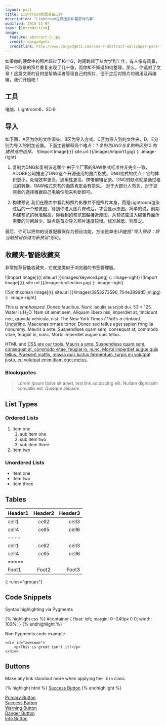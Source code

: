 ```yaml
---
layout: post
title: Lightroom修图准备工作
description: "Lightroom在修图前你需要做的事"
modified: 2015-11-07
tags: [Introduction]
image:
  feature: abstract-3.jpg
  credit: dargadgetz
  creditlink: http://www.dargadgetz.com/ios-7-abstract-wallpaper-pack-for-iphone-5-and-ipod-touch-retina/
---
```


如果你的硬盘中的照片超过了16个G，时间跨越了从大学到工作，有人像有风景，同一个取景的照片重复出现了几十张，而你却不知道如何整理，那么，你选对了文章！这篇文章的目的是帮助读者管理自己的照片，便于之后对照片的调用及再编辑，我们开始吧！

## 工具
电脑、Lightroom6、SD卡


## 导入
如下图，A区为你的文件源头、B区为导入方式、C区为导入到的文件夹，D、E分别为导入的附加设置。下面主要解释两个难点：*1.复制为DNG与复制的区别 2.构建预览的选择。*
![Import Image]({{ site.url }}/images/import1.jpg)
{: .image-right}

1. 复制为DNG和复制该选哪个
由于个厂家的RAW格式标准并非完全一致，ADOBE公司推出了DNG这个开源通用的图片格式。DNG格式的优点：它的体积更小，处理效率更高，通用性更高、携带编辑记录。DNG的缺点就是通过格式的转换，RAW格式原有的画质肯定会有损失。
对于大部分人而言，对于这两者的选择根据自己电脑性能来判断即可。

2. 构建预览
我们在图库中看到的照片影像并不是照片本身，而是Lightroom渲染过后的一个预览图，待到你进入图片修改后，才会显示原图。简单的说，前期构建预览的标准越高，你看到的预览图越接近原图，从预览库进入编辑界面所需要的时间越少，缺点是首次导入照片速度较慢。标准越低，则反之。

最后，你可以把你的设置配置保存为预设功能，方法是单击LR底部"*导入预设：将当前预设存储为新预设*"即可。

## 收藏夹-智能收藏夹
非常推荐智能收藏夹，它就是类似于浏览器的书签管理器。


![Import Image]({{ site.url }}/images/keyword.png)
{: .image-right}
![Import Image]({{ site.url }}/images/collection.jpg)
{: .image-right}




![Smithsonian Image]({{ site.url }}/images/3953273590_704e3899d5_m.jpg)
{: .image-right}

*This is emphasized*. Donec faucibus. Nunc iaculis suscipit dui. 53 = 125. Water is H<sub>2</sub>O. Nam sit amet sem. Aliquam libero nisi, imperdiet at, tincidunt nec, gravida vehicula, nisl. The New York Times <cite>(That’s a citation)</cite>. <u>Underline</u>. Maecenas ornare tortor. Donec sed tellus eget sapien fringilla nonummy. Mauris a ante. Suspendisse quam sem, consequat at, commodo vitae, feugiat in, nunc. Morbi imperdiet augue quis tellus.

HTML and <abbr title="cascading stylesheets">CSS<abbr> are our tools. Mauris a ante. Suspendisse quam sem, consequat at, commodo vitae, feugiat in, nunc. Morbi imperdiet augue quis tellus. Praesent mattis, massa quis luctus fermentum, turpis mi volutpat justo, eu volutpat enim diam eget metus.

### Blockquotes

> Lorem ipsum dolor sit amet, test link adipiscing elit. Nullam dignissim convallis est. Quisque aliquam.

## List Types

### Ordered Lists

1. Item one
   1. sub item one
   2. sub item two
   3. sub item three
2. Item two

### Unordered Lists

* Item one
* Item two
* Item three

## Tables

| Header1 | Header2 | Header3 |
|:--------|:-------:|--------:|
| cell1   | cell2   | cell3   |
| cell4   | cell5   | cell6   |
|----
| cell1   | cell2   | cell3   |
| cell4   | cell5   | cell6   |
|=====
| Foot1   | Foot2   | Foot3
{: rules="groups"}

## Code Snippets

Syntax highlighting via Pygments

{% highlight css %}
#container {
  float: left;
  margin: 0 -240px 0 0;
  width: 100%;
}
{% endhighlight %}

Non Pygments code example

    <div id="awesome">
        <p>This is great isn't it?</p>
    </div>

## Buttons

Make any link standout more when applying the `.btn` class.

{% highlight html %}
<a href="#" class="btn btn-success">Success Button</a>
{% endhighlight %}

<div markdown="0"><a href="#" class="btn">Primary Button</a></div>
<div markdown="0"><a href="#" class="btn btn-success">Success Button</a></div>
<div markdown="0"><a href="#" class="btn btn-warning">Warning Button</a></div>
<div markdown="0"><a href="#" class="btn btn-danger">Danger Button</a></div>
<div markdown="0"><a href="#" class="btn btn-info">Info Button</a></div>
